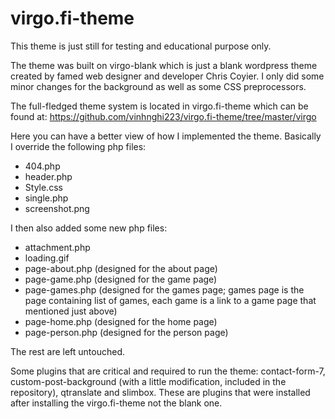virgo.fi-theme
==============

This theme is just still for testing and educational purpose only.

The theme was built on virgo-blank which is just a blank wordpress theme created by famed web designer and developer Chris Coyier. I only did some minor changes for the background as well as some CSS preprocessors. 

The full-fledged theme system is located in virgo.fi-theme which can be found at:
https://github.com/vinhnghi223/virgo.fi-theme/tree/master/virgo

Here you can have a better view of how I implemented the theme. Basically I override the following php files:

+ 404.php
+ header.php
+ Style.css
+ single.php
+ screenshot.png

I then also added some new php files:

+ attachment.php
+ loading.gif
+ page-about.php (designed for the about page)
+ page-game.php (designed for the game page)
+ page-games.php (designed for the games page; games page is the page containing list of games, each game is a link to a game page that mentioned just above)
+ page-home.php (designed for the home page)
+ page-person.php (designed for the person page)

The rest are left untouched.

Some plugins that are critical and required to run the theme: contact-form-7, custom-post-background (with a little modification, included in the repository), qtranslate and slimbox. These are plugins that were installed after installing the virgo.fi-theme not the blank one.

